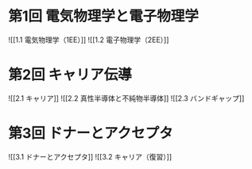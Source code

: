 # 第1回 電気物理学と電子物理学

![[1.1 電気物理学（1EE）]]
![[1.2 電子物理学（2EE）]]


# 第2回 キャリア伝導
![[2.1 キャリア]]
![[2.2 真性半導体と不純物半導体]]
![[2.3 バンドギャップ]]

# 第3回 ドナーとアクセプタ
![[3.1 ドナーとアクセプタ]]
![[3.2 キャリア（復習）]]
